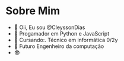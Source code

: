 <h1>Sobre Mim</h1>

- 👋 Oii, Eu sou @CleyssonDias
- 👀 Progamador em Python e JavaScript
- 🌱 Cursando:. Técnico em informática 0/2y
- 💞️ Futuro Engenheiro da computação 
- 😎 </Desenvolvedor>

